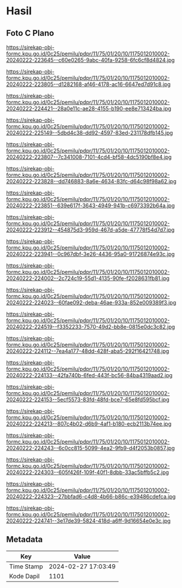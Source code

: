 # Hasil

## Foto C Plano

https://sirekap-obj-formc.kpu.go.id/0c25/pemilu/pdpr/11/75/01/20/10/1175012010002-20240222-223645--c60e0265-9abc-40fa-9258-6fc6cf8d4824.jpg

https://sirekap-obj-formc.kpu.go.id/0c25/pemilu/pdpr/11/75/01/20/10/1175012010002-20240222-223805--d1282168-af46-4178-ac16-6647ed7d91c8.jpg

https://sirekap-obj-formc.kpu.go.id/0c25/pemilu/pdpr/11/75/01/20/10/1175012010002-20240222-224421--28a0e11c-ae28-4155-b190-ee8e713424ba.jpg

https://sirekap-obj-formc.kpu.go.id/0c25/pemilu/pdpr/11/75/01/20/10/1175012010002-20240222-225149--5dbd4c38-dd92-4597-83ed-231178dfb145.jpg

https://sirekap-obj-formc.kpu.go.id/0c25/pemilu/pdpr/11/75/01/20/10/1175012010002-20240222-223807--7c341008-7101-4cd4-bf58-4dc5190bf8e4.jpg

https://sirekap-obj-formc.kpu.go.id/0c25/pemilu/pdpr/11/75/01/20/10/1175012010002-20240222-223828--dd746883-8a6e-4634-83fc-d64c98f98a62.jpg

https://sirekap-obj-formc.kpu.go.id/0c25/pemilu/pdpr/11/75/01/20/10/1175012010002-20240222-223851--639e617f-3643-4949-941b-c6973392b64a.jpg

https://sirekap-obj-formc.kpu.go.id/0c25/pemilu/pdpr/11/75/01/20/10/1175012010002-20240222-223912--454875d3-959d-467d-a5de-47778f54d7d7.jpg

https://sirekap-obj-formc.kpu.go.id/0c25/pemilu/pdpr/11/75/01/20/10/1175012010002-20240222-223941--0c967dbf-3e26-4436-95a0-91726874e93c.jpg

https://sirekap-obj-formc.kpu.go.id/0c25/pemilu/pdpr/11/75/01/20/10/1175012010002-20240222-224002--2c724c19-55d1-4135-90fe-f2028631fb81.jpg

https://sirekap-obj-formc.kpu.go.id/0c25/pemilu/pdpr/11/75/01/20/10/1175012010002-20240222-224023--60fae092-deba-46ae-933a-852e009389f3.jpg

https://sirekap-obj-formc.kpu.go.id/0c25/pemilu/pdpr/11/75/01/20/10/1175012010002-20240222-224519--f3352233-7570-49d2-bb8e-0815e0dc3c82.jpg

https://sirekap-obj-formc.kpu.go.id/0c25/pemilu/pdpr/11/75/01/20/10/1175012010002-20240222-224112--7ea4a177-48dd-428f-aba5-292f16421748.jpg

https://sirekap-obj-formc.kpu.go.id/0c25/pemilu/pdpr/11/75/01/20/10/1175012010002-20240222-224133--42fa740b-6fed-443f-bc56-84ba4319aad2.jpg

https://sirekap-obj-formc.kpu.go.id/0c25/pemilu/pdpr/11/75/01/20/10/1175012010002-20240222-224153--5ecf5573-83fd-48fd-bce7-65e8fd595bcf.jpg

https://sirekap-obj-formc.kpu.go.id/0c25/pemilu/pdpr/11/75/01/20/10/1175012010002-20240222-224213--807c4b02-d6b9-4af1-b180-ecb2113b74ee.jpg

https://sirekap-obj-formc.kpu.go.id/0c25/pemilu/pdpr/11/75/01/20/10/1175012010002-20240222-224243--6c0cc815-5099-4ea2-9fb9-d4f2053b0857.jpg

https://sirekap-obj-formc.kpu.go.id/0c25/pemilu/pdpr/11/75/01/20/10/1175012010002-20240222-224303--605f426f-109f-40f1-8dbb-33ac5bffb5c2.jpg

https://sirekap-obj-formc.kpu.go.id/0c25/pemilu/pdpr/11/75/01/20/10/1175012010002-20240222-224323--27bbfad6-c4d8-4b66-b86c-e39486cdefca.jpg

https://sirekap-obj-formc.kpu.go.id/0c25/pemilu/pdpr/11/75/01/20/10/1175012010002-20240222-224741--3e17de39-5824-418d-a6ff-9d16654e0e3c.jpg


## Metadata

| Key        | Value               |
| ---------- | ------------------- |
| Time Stamp | 2024-02-27 17:03:49 |
| Kode Dapil | 1101                |



